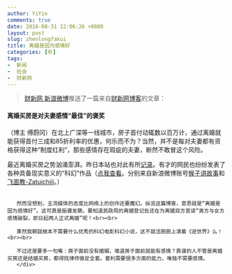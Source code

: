 ```yaml
---
author: YiYin
comments: true
date: 2016-08-31 12:06:26 +0800
layout: post
slug: zhenlongfakui
title: 离婚是因为感情好
categories: [听]
tags:
-  新闻
-  社会
-  财新网
---
```


<blockquote><a href="http://weibo.com/1663937380/E64OtlRBD" target="_blank">财新网 新浪微博</a>推送了一篇来自<a href="http://fuweigang.blog.caixin.com/archives/150862">财新网博客</a>的文章：</blockquote>

#### 离婚买房是对夫妻感情“最佳”的褒奖

（博主 傅蔚冈）在北上广深等一线城市，房子首付动辄数以百万计，通过离婚就能获得首付三成和85折利率的优惠，何乐而不为？当然，并不是每对夫妻都有资格获得这种“制度红利”，那些感情存在瑕疵的夫妻，断然不敢冒这个风险。 

<div class="commentsonquote">
        <div class="yiyin">
       最近离婚买房之势汹涌澎湃。昨日本站也对此有所<a href="http://www.whyhow.tk/2016/08/30/turuqilai.html">记录</a>。有才的网民也纷纷发表了各种具备现实意义的“科幻”作品（<a href="/public/images/12fang.jpg" data-lightbox="fangzigushi" light>点我查看</a><a href="/public/images/fanggushi.jpg" data-lightbox="fangzigushi" light></a>。分别来自新浪微博账号<a href="http://weibo.com/6013313355/E63MnhNzO">猴子讲故事</a>和<a href="http://weibo.com/2171180172/DnlmatJnk">飞面教-Zatuichiii</a>。）<br><br>

       然而没想到，主流媒体的态度比网络上的创作还要魔幻。纵览这篇博客，意思就是“离婚是因为感情好”。这可真是振聋发聩。要知道民政局的离婚登记处还在为离婚双方宣读“男方与女方感情破裂，即日起两人正式离婚”呢！<br><br>

       果然我朝就根本不需要什么优秀的科幻电影科幻小说，这不就活脱脱上演着《逆世界》么！<br><br>

       不过还是要多一句嘴：房子面前没有婚姻，难道房子面前就能有感情？靠谱的人不管是离婚买房还是结婚买房，都得找律师做足全套。套利需要很多方面的能力，唯独不需要感情。
       </div>
</div>
